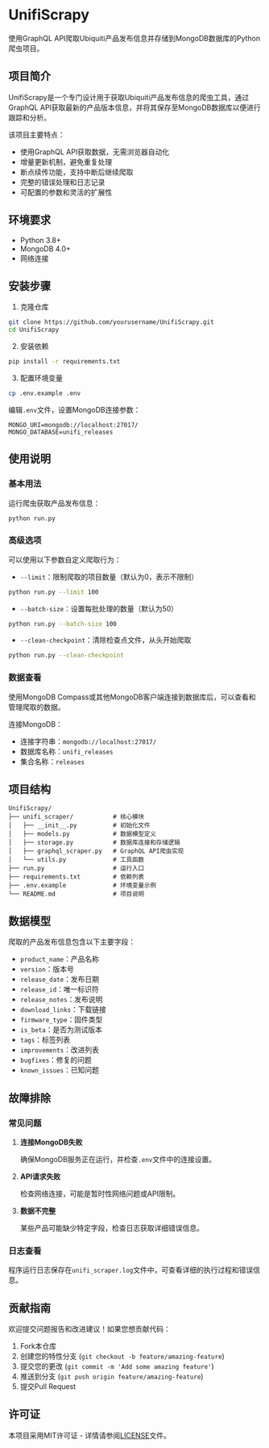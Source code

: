 # UnifiScrapy

使用GraphQL API爬取Ubiquiti产品发布信息并存储到MongoDB数据库的Python爬虫项目。

## 项目简介

UnifiScrapy是一个专门设计用于获取Ubiquiti产品发布信息的爬虫工具，通过GraphQL API获取最新的产品版本信息，并将其保存至MongoDB数据库以便进行跟踪和分析。

该项目主要特点：
- 使用GraphQL API获取数据，无需浏览器自动化
- 增量更新机制，避免重复处理
- 断点续传功能，支持中断后继续爬取
- 完整的错误处理和日志记录
- 可配置的参数和灵活的扩展性

## 环境要求

- Python 3.8+
- MongoDB 4.0+
- 网络连接

## 安装步骤

1. 克隆仓库
```bash
git clone https://github.com/yourusername/UnifiScrapy.git
cd UnifiScrapy
```

2. 安装依赖
```bash
pip install -r requirements.txt
```

3. 配置环境变量
```bash
cp .env.example .env
```

编辑`.env`文件，设置MongoDB连接参数：
```
MONGO_URI=mongodb://localhost:27017/
MONGO_DATABASE=unifi_releases
```

## 使用说明

### 基本用法

运行爬虫获取产品发布信息：
```bash
python run.py
```

### 高级选项

可以使用以下参数自定义爬取行为：

- `--limit`：限制爬取的项目数量（默认为0，表示不限制）
```bash
python run.py --limit 100
```

- `--batch-size`：设置每批处理的数量（默认为50）
```bash
python run.py --batch-size 100
```

- `--clean-checkpoint`：清除检查点文件，从头开始爬取
```bash
python run.py --clean-checkpoint
```

### 数据查看

使用MongoDB Compass或其他MongoDB客户端连接到数据库后，可以查看和管理爬取的数据。

连接MongoDB：
- 连接字符串：`mongodb://localhost:27017/`
- 数据库名称：`unifi_releases`
- 集合名称：`releases`

## 项目结构

```
UnifiScrapy/
├── unifi_scraper/           # 核心模块
│   ├── __init__.py          # 初始化文件
│   ├── models.py            # 数据模型定义
│   ├── storage.py           # 数据库连接和存储逻辑
│   ├── graphql_scraper.py   # GraphQL API爬虫实现
│   └── utils.py             # 工具函数
├── run.py                   # 运行入口
├── requirements.txt         # 依赖列表
├── .env.example             # 环境变量示例
└── README.md                # 项目说明
```

## 数据模型

爬取的产品发布信息包含以下主要字段：

- `product_name`：产品名称
- `version`：版本号
- `release_date`：发布日期
- `release_id`：唯一标识符
- `release_notes`：发布说明
- `download_links`：下载链接
- `firmware_type`：固件类型
- `is_beta`：是否为测试版本
- `tags`：标签列表
- `improvements`：改进列表
- `bugfixes`：修复的问题
- `known_issues`：已知问题

## 故障排除

### 常见问题

1. **连接MongoDB失败**

   确保MongoDB服务正在运行，并检查`.env`文件中的连接设置。

2. **API请求失败**

   检查网络连接，可能是暂时性网络问题或API限制。

3. **数据不完整**

   某些产品可能缺少特定字段，检查日志获取详细错误信息。

### 日志查看

程序运行日志保存在`unifi_scraper.log`文件中，可查看详细的执行过程和错误信息。

## 贡献指南

欢迎提交问题报告和改进建议！如果您想贡献代码：

1. Fork本仓库
2. 创建您的特性分支 (`git checkout -b feature/amazing-feature`)
3. 提交您的更改 (`git commit -m 'Add some amazing feature'`)
4. 推送到分支 (`git push origin feature/amazing-feature`)
5. 提交Pull Request

## 许可证

本项目采用MIT许可证 - 详情请参阅[LICENSE](LICENSE)文件。 